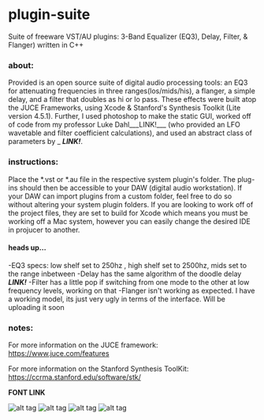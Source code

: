 # plugin-suite
Suite of freeware VST/AU plugins: 3-Band Equalizer (EQ3), Delay, Filter, &amp; Flanger) written in C++

### about:
Provided is an open source suite of digital audio processing tools: an EQ3 for attenuating frequencies in three ranges(los/mids/his), a flanger, a simple delay, and a filter that doubles as hi or lo pass. These effects were built atop the JUCE Frameworks, using Xcode & Stanford's Synthesis Toolkit (Lite version 4.5.1). Further, I used photoshop to make the static GUI, worked off of code from my professor Luke Dahl___LINK!___ (who provided an LFO wavetable and filter coefficient calculations), and used an abstract class of parameters by _ ___LINK!___.

### instructions:
Place the *.vst or *.au file in the respective system plugin's folder. The plug-ins should then be accessible to your DAW (digital audio workstation). If your DAW can import plugins from a custom folder, feel free to do so without altering your system plugin folders. If you are looking to work off of the project files, they are set to build for Xcode which means you must be working off a Mac system, however you can easily change the desired IDE in projucer to another.
#### heads up...
-EQ3 specs: low shelf set to 250hz , high shelf set to 2500hz, mids set to the range inbetween
-Delay has the same algorithm of the doodle delay ___LINK!___
-Filter has a little pop if switching from one mode to the other at low frequency levels, working on that
-Flanger isn't working as expected. I have a working model, its just very ugly in terms of the interface. Will be uploading it soon

### notes:
For more information on the JUCE framework:
https://www.juce.com/features

For more information on the Stanford Synthesis ToolKit:
https://ccrma.stanford.edu/software/stk/

__FONT LINK__


![alt tag](https://github.com/marcjones-io/pluginsuite/blob/master/design/screenshots/delay.jpeg)
![alt tag](https://github.com/marcjones-io/pluginsuite/blob/master/design/screenshots/filter.jpeg)
![alt tag](https://github.com/marcjones-io/pluginsuite/blob/master/design/screenshots/flange.jpeg)
![alt tag](https://github.com/marcjones-io/pluginsuite/blob/master/design/screenshots/freeq3.jpg)
